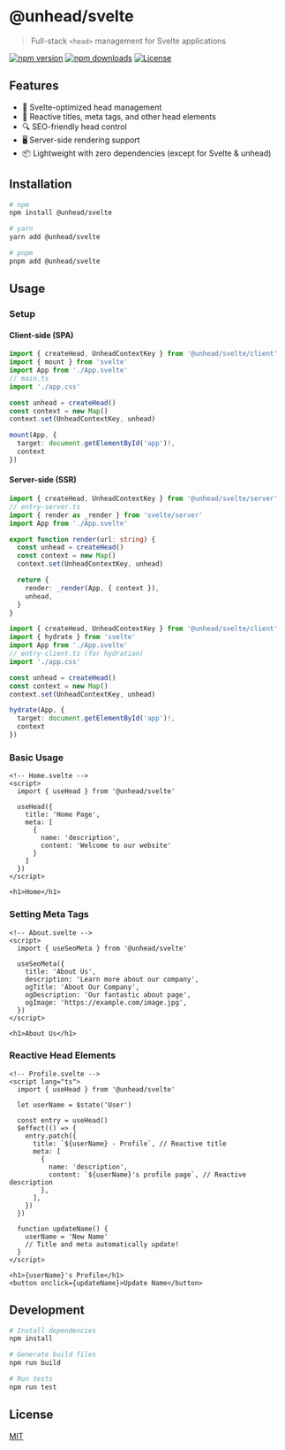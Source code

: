 # @unhead/svelte

> Full-stack `<head>` management for Svelte applications

[![npm version][npm-version-src]][npm-version-href]
[![npm downloads][npm-downloads-src]][npm-downloads-href]
[![License][license-src]][license-href]

## Features

- 🧡 Svelte-optimized head management
- 🔄 Reactive titles, meta tags, and other head elements
- 🔍 SEO-friendly head control
- 🖥️ Server-side rendering support
- 📦 Lightweight with zero dependencies (except for Svelte & unhead)

## Installation

```bash
# npm
npm install @unhead/svelte

# yarn
yarn add @unhead/svelte

# pnpm
pnpm add @unhead/svelte
```

## Usage

### Setup

#### Client-side (SPA)

```ts
import { createHead, UnheadContextKey } from '@unhead/svelte/client'
import { mount } from 'svelte'
import App from './App.svelte'
// main.ts
import './app.css'

const unhead = createHead()
const context = new Map()
context.set(UnheadContextKey, unhead)

mount(App, {
  target: document.getElementById('app')!,
  context
})
```

#### Server-side (SSR)

```ts
import { createHead, UnheadContextKey } from '@unhead/svelte/server'
// entry-server.ts
import { render as _render } from 'svelte/server'
import App from './App.svelte'

export function render(url: string) {
  const unhead = createHead()
  const context = new Map()
  context.set(UnheadContextKey, unhead)

  return {
    render: _render(App, { context }),
    unhead,
  }
}
```

```ts
import { createHead, UnheadContextKey } from '@unhead/svelte/client'
import { hydrate } from 'svelte'
import App from './App.svelte'
// entry-client.ts (for hydration)
import './app.css'

const unhead = createHead()
const context = new Map()
context.set(UnheadContextKey, unhead)

hydrate(App, {
  target: document.getElementById('app')!,
  context
})
```

### Basic Usage

```svelte
<!-- Home.svelte -->
<script>
  import { useHead } from '@unhead/svelte'

  useHead({
    title: 'Home Page',
    meta: [
      {
        name: 'description',
        content: 'Welcome to our website'
      }
    ]
  })
</script>

<h1>Home</h1>
```

### Setting Meta Tags

```svelte
<!-- About.svelte -->
<script>
  import { useSeoMeta } from '@unhead/svelte'

  useSeoMeta({
    title: 'About Us',
    description: 'Learn more about our company',
    ogTitle: 'About Our Company',
    ogDescription: 'Our fantastic about page',
    ogImage: 'https://example.com/image.jpg',
  })
</script>

<h1>About Us</h1>
```

### Reactive Head Elements

```svelte
<!-- Profile.svelte -->
<script lang="ts">
  import { useHead } from '@unhead/svelte'

  let userName = $state('User')

  const entry = useHead()
  $effect(() => {
    entry.patch({
      title: `${userName} - Profile`, // Reactive title
      meta: [
        {
          name: 'description',
          content: `${userName}'s profile page`, // Reactive description
        },
      ],
    })
  })

  function updateName() {
    userName = 'New Name'
    // Title and meta automatically update!
  }
</script>

<h1>{userName}'s Profile</h1>
<button onclick={updateName}>Update Name</button>
```

## Development

```bash
# Install dependencies
npm install

# Generate build files
npm run build

# Run tests
npm run test
```

## License

[MIT](./LICENSE)

<!-- Badges -->
[npm-version-src]: https://img.shields.io/npm/v/@unhead/svelte/latest.svg?style=flat&colorA=18181B&colorB=28CF8D
[npm-version-href]: https://npmjs.com/package/@unhead/svelte

[npm-downloads-src]: https://img.shields.io/npm/dm/@unhead/svelte.svg?style=flat&colorA=18181B&colorB=28CF8D
[npm-downloads-href]: https://npmjs.com/package/@unhead/svelte

[license-src]: https://img.shields.io/github/license/unjs/unhead.svg?style=flat&colorA=18181B&colorB=28CF8D
[license-href]: https://github.com/unjs/unhead/blob/main/LICENSE
